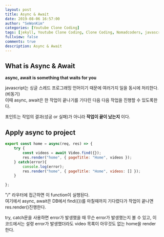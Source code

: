 ```yaml
---
layout: post
title: Async & Await
date: 2019-08-06 16:57:00
author: "SeWonKim"
categories: [Youtube Clone Coding]
tags: [jekyll, Youtube Clone Coding, Clone Coding, Nomadcoders, javascript, async await]
fullview: false
comments: true
description: Async & Await 
---
```


## What is Async & Await
**async, await is something that waits for you**

javascript는 싱글 스레드 프로그래밍 언어이기 때문에 여러가지 일을 동시에 처리한다.(비동기)   
이때 async, await은 한 작업이 끝나기를 기다린 다음 다음 작업을 진행할 수 있도록한다.

포인트는 작업의 결과(성공 or 실패)가 아니라 **작업이 끝이 났는지** 이다.

## Apply async to project
```javascript
export const home = async(req, res) => {
    try {
        const videos = await Video.find({});
        res.render("home", { pageTitle: "Home", videos });
    } catch(error){
        console.log(error);
        res.render("home", { pageTitle: "Home", videos: [] });
    }
    
};
```
"/" 라우터에 접근하면 이 function이 실행된다.     
여기에서 async, await은 DB에서 find({})를 마칠때까지 기다렸다가 작업이 끝나면 res.render()진행한다.

try, catch문을 사용하면 error가 발생했을 때 무슨 error가 발생했는지 볼 수 있고,
이 코드에서는 설령 error가 발생했더라도 video 목록이 아무것도 없는 home을 render한다.